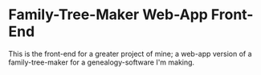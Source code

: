 # Family-Tree-Maker Web-App Front-End
This is the front-end for a greater project of mine; a web-app version of a family-tree-maker for a genealogy-software I'm making.
